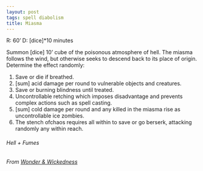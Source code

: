 ```yaml
---
layout: post
tags: spell diabolism
title: Miasma
---
```


R: 60’		D: [dice]*10 minutes

Summon [dice] 10’ cube of the poisonous atmosphere of hell. The miasma follows the wind, but otherwise seeks to descend back to its place of origin. Determine the effect randomly:

1. Save or die if breathed.
2. [sum] acid damage per round to vulnerable objects and creatures.
3. Save or burning blindness until treated.
4. Uncontrollable retching which imposes disadvantage and prevents complex actions such as spell casting.
5. [sum] cold damage per round and any killed in the miasma rise as uncontrollable ice zombies.
6. The stench ofchaos requires all within to save or go berserk, attacking randomly any within reach.

###### Hell + Fumes
###### From [Wonder & Wickedness](https://www.drivethrurpg.com/product/145647/Wonder--Wickedness)
